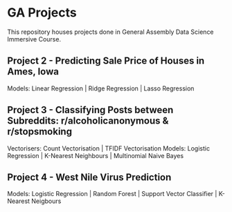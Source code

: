 
# GA Projects
This repository houses projects done in General Assembly Data Science Immersive Course.

## Project 2 - Predicting Sale Price of Houses in Ames, Iowa
Models: Linear Regression | Ridge Regression | Lasso Regression

## Project 3 - Classifying Posts between Subreddits: r/alcoholicanonymous & r/stopsmoking
Vectorisers: Count Vectorisation | TFIDF Vectorisation
Models: Logistic Regression | K-Nearest Neighbours | Multinomial Naive Bayes

## Project 4 - West Nile Virus Prediction
Models: Logistic Regression | Random Forest | Support Vector Classifier | K-Nearest Neigbours